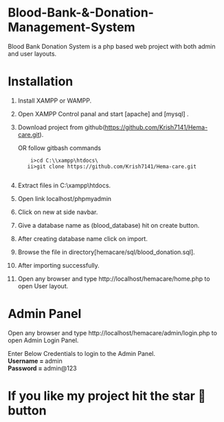 # Blood-Bank-&-Donation-Management-System

Blood Bank Donation System is a php based web project with both admin and user layouts.

# Installation

1. Install XAMPP or WAMPP.

2. Open XAMPP Control panal and start [apache] and [mysql] .

3. Download project from github(https://github.com/Krish7141/Hema-care.git).

   OR follow gitbash commands <br>
     ```t
         i>cd C:\\xampp\htdocs\
        ii>git clone https://github.com/Krish7141/Hema-care.git
     
     
4. Extract files in C:\xampp\htdocs.

5. Open link localhost/phpmyadmin

6. Click on new at side navbar.

7. Give a database name as (blood_database) hit on create button.

8. After creating database name click on import.

9. Browse the file in directory[hemacare/sql/blood_donation.sql].

10. After importing successfully.

11. Open any browser and type http://localhost/hemacare/home.php to open User layout.
     
# Admin Panel
   Open any browser and type http://localhost/hemacare/admin/login.php to open Admin Login Panel.
   
   Enter Below Credentials to login to the Admin Panel.<br>
   <b> Username = </b> admin <br>
   <b> Password = </b> admin@123
   
# If you like my project hit the star 🌟 button